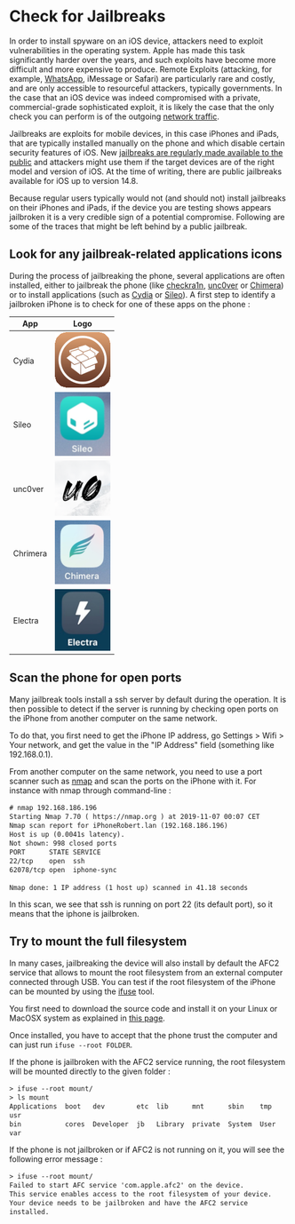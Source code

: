 # Check for Jailbreaks

In order to install spyware on an iOS device, attackers need to exploit vulnerabilities in the operating system. Apple has made this task significantly harder over the years, and such exploits have become more difficult and more expensive to produce. Remote Exploits (attacking, for example, [WhatsApp](https://www.engadget.com/2019/05/13/whatsapp-call-exploit-allowed-spyware), iMessage or Safari) are particularly rare and costly, and are only accessible to resourceful attackers, typically governments. In the case that an iOS device was indeed compromised with a private, commercial-grade sophisticated exploit, it is likely the case that the only check you can perform is of the outgoing [network traffic](../network.md).

Jailbreaks are exploits for mobile devices, in this case iPhones and iPads, that are typically installed manually on the phone and which disable certain security features of iOS. New [jailbreaks are regularly made available to the public](http://theiphonewiki.com/wiki/jailbreak) and attackers might use them if the target devices are of the right model and version of iOS. At the time of writing, there are public jailbreaks available for iOS up to version 14.8.

Because regular users typically would not (and should not) install jailbreaks on their iPhones and iPads, if the device you are testing shows appears jailbroken it is a very credible sign of a potential compromise. Following are some of the traces that might be left behind by a public jailbreak.

## Look for any jailbreak-related applications icons

During the process of jailbreaking the phone, several applications are often installed, either to jailbreak the phone (like [checkra1n](https://checkra.in), [unc0ver](https://github.com/pwn20wndstuff/Undecimus) or [Chimera](https://chimera.sh)) or to install applications (such as [Cydia](https://cydia.saurik.com) or [Sileo](https://getsileo.app)). A first step to identify a jailbroken iPhone is to check for one of these apps on the phone :

| App      | Logo                         |
| -------- | ---------------------------- |
| Cydia    | ![image](../img/cydia.png)   |
| Sileo    | ![image](../img/sileo.png)   |
| unc0ver  | ![image](../img/unc0ver.png) |
| Chrimera | ![image](../img/chimera.png) |
| Electra  | ![image](../img/electra.png) |

## Scan the phone for open ports

Many jailbreak tools install a ssh server by default during the operation. It is then possible to detect if the server is running by checking open ports on the iPhone from another computer on the same network.

To do that, you first need to get the iPhone IP address, go Settings > Wifi > Your network, and get the value in the "IP Address" field (something like 192.168.0.1).

From another computer on the same network, you need to use a port scanner such as [nmap](https://nmap.org) and scan the ports on the iPhone with it. For instance with nmap through command-line :

```
# nmap 192.168.186.196
Starting Nmap 7.70 ( https://nmap.org ) at 2019-11-07 00:07 CET
Nmap scan report for iPhoneRobert.lan (192.168.186.196)
Host is up (0.0041s latency).
Not shown: 998 closed ports
PORT      STATE SERVICE
22/tcp    open  ssh
62078/tcp open  iphone-sync

Nmap done: 1 IP address (1 host up) scanned in 41.18 seconds
```

In this scan, we see that ssh is running on port 22 (its default port), so it means that the iphone is jailbroken.

## Try to mount the full filesystem

In many cases, jailbreaking the device will also install by default the AFC2 service that allows to mount the root filesystem from an external computer connected through USB. You can test if the root filesystem of the iPhone can be mounted by using the [ifuse](https://github.com/libimobiledevice/ifuse) tool.

You first need to download the source code and install it on your Linux or MacOSX system as explained in [this page](https://github.com/libimobiledevice/ifuse/wiki).

Once installed, you have to accept that the phone trust the computer and can just run `ifuse --root FOLDER`.

If the phone is jailbroken with the AFC2 service running, the root filesystem will be mounted directly to the given folder :

```
> ifuse --root mount/
> ls mount
Applications  boot   dev        etc  lib      mnt      sbin    tmp   usr
bin           cores  Developer  jb   Library  private  System  User  var
```

If the phone is not jailbroken or if AFC2 is not running on it, you will see the following error message :

```
> ifuse --root mount/
Failed to start AFC service 'com.apple.afc2' on the device.
This service enables access to the root filesystem of your device.
Your device needs to be jailbroken and have the AFC2 service installed.
```
